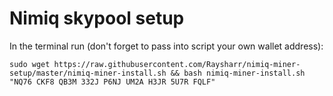 # Nimiq skypool setup

In the terminal run (don't forget to pass into script your own wallet address):
```
sudo wget https://raw.githubusercontent.com/Raysharr/nimiq-miner-setup/master/nimiq-miner-install.sh && bash nimiq-miner-install.sh "NQ76 CKF8 QB3M 332J P6NJ UM2A H3JR 5U7R FQLF"
```
